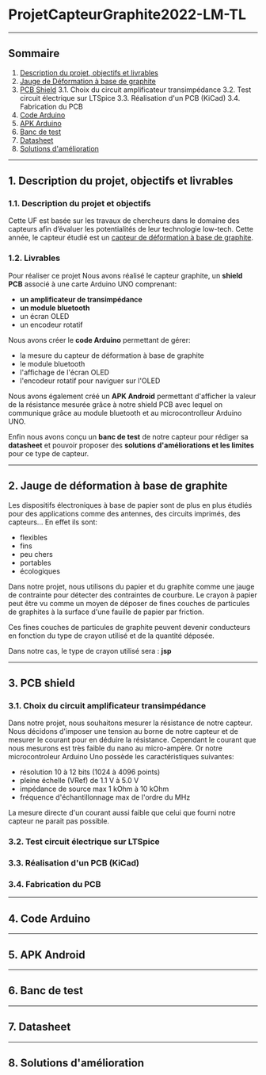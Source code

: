 # ProjetCapteurGraphite2022-LM-TL
***
## Sommaire
1. [Description du projet, objectifs et livrables](https://github.com/lm-hotton/ProjetCapteurGraphite2022-LM-TL/tree/LM#1-description-du-projet-objectifs-et-livrables)
2. [Jauge de Déformation à base de graphite](https://github.com/lm-hotton/ProjetCapteurGraphite2022-LM-TL/tree/LM#2-jauge-de-d%C3%A9formation-%C3%A0-base-de-graphite)
3. [PCB Shield](https://github.com/lm-hotton/ProjetCapteurGraphite2022-LM-TL/tree/LM#3-pcb-shield)
3.1. Choix du circuit amplificateur transimpédance
3.2. Test circuit électrique sur LTSpice
3.3. Réalisation d'un PCB (KiCad)
3.4. Fabrication du PCB
4. [Code Arduino](https://github.com/lm-hotton/ProjetCapteurGraphite2022-LM-TL/tree/LM#4-code-arduino)
5. [APK Arduino](https://github.com/lm-hotton/ProjetCapteurGraphite2022-LM-TL/tree/LM#5-apk-android)
6. [Banc de test](https://github.com/lm-hotton/ProjetCapteurGraphite2022-LM-TL/tree/LM#6-banc-de-test)
7. [Datasheet](https://github.com/lm-hotton/ProjetCapteurGraphite2022-LM-TL/tree/LM#7-datasheet)
8. [Solutions d'amélioration](https://github.com/lm-hotton/ProjetCapteurGraphite2022-LM-TL/tree/LM#8-solutions-dam%C3%A9lioration)

***
## 1. Description du projet, objectifs et livrables

### 1.1. Description du projet et objectifs
Cette UF est basée sur les travaux de chercheurs dans le domaine des capteurs afin d’évaluer les potentialités de leur technologie low-tech. Cette année, le capteur étudié est un [capteur de déformation à base de graphite](https://www.researchgate.net/publication/259846610_Pencil_Drawn_Strain_Gauges_and_Chemiresistors_on_Paper). 

### 1.2. Livrables
Pour réaliser ce projet
Nous avons réalisé le capteur graphite, un **shield PCB** associé à une carte Arduino UNO comprenant:
- **un amplificateur de transimpédance**
- **un module bluetooth**
- un écran OLED
- un encodeur rotatif

Nous avons créer le **code Arduino** permettant de gérer:
- la mesure du capteur de déformation à base de graphite
- le module bluetooth
- l'affichage de l'écran OLED
- l'encodeur rotatif pour naviguer sur l'OLED

Nous avons également créé un **APK Android** permettant d'afficher la valeur de la résistance mesurée grâce à notre shield PCB avec lequel on communique grâce au module bluetooth et au microcontrolleur Arduino UNO.

Enfin nous avons conçu un **banc de test** de notre capteur pour rédiger sa **datasheet** et pouvoir proposer des **solutions d'améliorations et les limites** pour ce type de capteur.
***

## 2. Jauge de déformation à base de graphite
Les dispositifs électroniques à base de papier sont de plus en plus étudiés pour des applications comme des antennes, des circuits imprimés, des capteurs... En effet ils sont:
- flexibles
- fins
- peu chers
- portables
- écologiques

Dans notre projet, nous utilisons du papier et du graphite comme une jauge de contrainte pour détecter des contraintes de courbure.
Le crayon à papier peut être vu comme un moyen de déposer de fines couches de particules de graphites à la surface d'une fauille de papier par friction.

Ces fines couches de particules de graphite peuvent devenir conducteurs en fonction du type de crayon utilisé et de la quantité déposée.

Dans notre cas, le type de crayon utilisé sera : **jsp**



***
## 3. PCB shield
### 3.1. Choix du circuit amplificateur transimpédance
Dans notre projet, nous souhaitons mesurer la résistance de notre capteur.
Nous décidons d'imposer une tension au borne de notre capteur et de mesurer le courant pour en déduire la résistance. 
Cependant le courant que nous mesurons est très faible du nano au micro-ampère.
Or notre microcontroleur Arduino Uno possède les caractéristiques suivantes:
- résolution 10 à 12 bits (1024 à 4096 points)
- pleine échelle (VRef) de 1.1 V à 5.0 V
- impédance de source max 1 kOhm à 10 kOhm
- fréquence d'échantillonnage max de l'ordre du MHz

La mesure directe d'un courant aussi faible que celui que fourni notre capteur ne parait pas possible.



### 3.2. Test circuit électrique sur LTSpice
### 3.3. Réalisation d'un PCB (KiCad)
### 3.4. Fabrication du PCB

***
## 4. Code Arduino
***
## 5. APK Android
***
## 6. Banc de test
***
## 7. Datasheet
***
## 8. Solutions d'amélioration